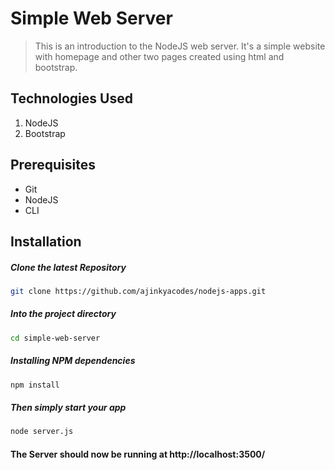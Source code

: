 # Simple Web Server
> This is an introduction to the NodeJS web server. It's a simple website with homepage and other two pages created using html and bootstrap.

## Technologies Used
1.  NodeJS
2.  Bootstrap

## Prerequisites
- Git
- NodeJS
- CLI

## Installation

##### Clone the latest Repository

```bash
git clone https://github.com/ajinkyacodes/nodejs-apps.git
```

##### Into the project directory

```bash
cd simple-web-server
```

##### Installing NPM dependencies

```bash
npm install
```

##### Then simply start your app

```bash
node server.js
```

#### The Server should now be running at http://localhost:3500/ 